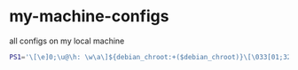 # my-machine-configs
all configs on my local machine
```bash
PS1='\[\e]0;\u@\h: \w\a\]${debian_chroot:+($debian_chroot)}\[\033[01;32m\]\n\W \[\033[01;31m\]\j \[\033[01;35m\]\! \[\033[01;36m\]\A \n\[\033[01;00m\]\$ '
```
